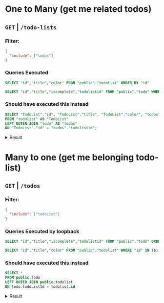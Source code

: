 # One to Many (get me related todos)
## `GET` |  `/todo-lists`

### Filter:
```json
{
  "include": ["todos"]
}
```

### Queries Executed

```sql
SELECT "id","title","color" FROM "public"."todolist" ORDER BY "id"
```

```sql
SELECT "id","title","iscomplete","todolistid" FROM "public"."todo" WHERE "todolistid"=$1 ORDER BY "id" # Parameters: [1]
```

### Should have executed this instead

```sql
SELECT "TodoList"."id", "TodoList"."title", "TodoList"."color", "todos"."id" AS "todos.id", "todos"."title" AS "todos.title", "todos"."iscomplete" AS "todos.isComplete", "todos"."todolistid" AS "todos.todoListId" 
FROM "todolist" AS "TodoList" 
LEFT OUTER JOIN "todo" AS "todos" 
ON "TodoList"."id" = "todos"."todolistid";
```

<details>
  <summary>Result</summary>

  ```json
  [
    {
      "id": 1,
      "title": "My Daily Chores",
      "color": "grey",
      "todos": [
        { "id": 1, "title": "buy milk", "isComplete": false, "todoListId": 1  },
        { "id": 3, "title": "buy iphone", "isComplete": true, "todoListId": 1 }
      ]
    }
  ]
  ```
</details>

# Many to one (get me belonging todo-list)
## `GET` |  `/todos`

### Filter:
```json
{
  "include": ["todoList"]
}
```

### Queries Executed by loopback

```sql
SELECT "id","title","iscomplete","todolistid" FROM "public"."todo" ORDER BY "id"
```

```sql
SELECT "id","title","color" FROM "public"."todolist" WHERE "id" IN ($1,$2) ORDER BY "id" # Parameters: [1,2]
```

### Should have executed this instead

```sql
SELECT *
FROM public.todo
LEFT OUTER JOIN public.todolist
ON todo.todoListId = todolist.id
```

<details>
  <summary>Result</summary>

  ```json
  [
    {
      "id": 1,
      "title": "buy milk",
      "isComplete": false,
      "todoListId": 1,
      "todoList": {
        "id": 1,
        "title": "My Daily Chores",
        "color": "grey"
      }
    },
    {
      "id": 3,
      "title": "buy iphone",
      "isComplete": true,
      "todoListId": 2,
      "todoList": {
        "id": 2,
        "title": "something else",
        "color": "black"
      }
    },
    {
      "id": 4,
      "title": "clean room",
      "isComplete": true,
      "todoListId": 2,
      "todoList": {
        "id": 2,
        "title": "something else",
        "color": "black"
      }
    },
    {
      "id": 5,
      "title": "no todo list attached",
      "isComplete": true,
      "todoListId": null
    }
  ]
  ```
</details>
